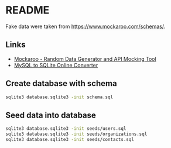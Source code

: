 # README

Fake data were taken from https://www.mockaroo.com/schemas/.

## Links

- [Mockaroo - Random Data Generator and API Mocking Tool](https://www.mockaroo.com/)
- [MySQL to SQLite Online Converter](https://ww9.github.io/mysql2sqlite/)

## Create database with schema

~~~bash
sqlite3 database.sqlite3 -init schema.sql
~~~

## Seed data into database

~~~bash
sqlite3 database.sqlite3 -init seeds/users.sql
sqlite3 database.sqlite3 -init seeds/organizations.sql
sqlite3 database.sqlite3 -init seeds/contacts.sql
~~~
